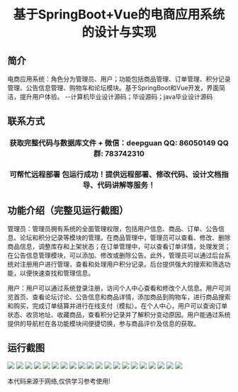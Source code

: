 <p><h1 align="center">基于SpringBoot+Vue的电商应用系统的设计与实现</h1></p>

## 简介
电商应用系统：角色分为管理员、用户；功能包括商品管理、订单管理、积分记录管理、公告信息管理、购物车和论坛模块。基于SpringBoot和Vue开发，界面简洁，提升用户体验。    --计算机毕业设计源码；毕设源码；java毕业设计源码


## 联系方式
<p><h3 align="center">获取完整代码与数据库文件 + 微信：deepguan QQ: 86050149 QQ群: 783742310</h3></p>
<p><h3 align="center">可帮忙远程部署 包运行成功！提供远程部署、修改代码、设计文档指导、代码讲解等服务！</h3></p>

## 功能介绍（完整见运行截图）
管理员：管理员拥有系统的全面管理权限，包括用户信息、商品、订单、公告信息、论坛和积分记录等模块的管理。在商品管理中，管理员可以查看、修改、删除商品信息，调整库存和上架状态；在订单管理中，可以查看订单详情，处理发货；在公告信息管理模块，可以添加、修改或删除公告。此外，管理员可以通过后台系统对注册用户进行管理，查看和处理用户积分记录。后台提供强大的搜索和筛选功能，以便快速查找和管理信息。

用户：用户可以通过系统登录注册，访问个人中心查看和修改个人信息。用户可浏览首页、查看论坛讨论、公告信息和商品详情，添加商品到购物车，进行商品搜索和购买，完成订单结算并进行在线支付（模拟）。在个人中心，用户可以查询订单状态、收货地址、收藏商品，查看积分记录并了解积分变动原因。用户能通过系统提供的导航栏在各功能模块间便捷切换，参与商品评价及信息的获取。


## 运行截图
![](img/001.jpg)
![](img/002.jpg)
![](img/003.jpg)
![](img/004.jpg)
![](img/005.jpg)
![](img/006.jpg)
![](img/007.jpg)
![](img/008.jpg)
![](img/009.jpg)
![](img/010.jpg)
![](img/011.jpg)
![](img/012.jpg)
![](img/013.jpg)
![](img/014.jpg)
![](img/015.jpg)
![](img/016.jpg)
![](img/017.jpg)
![](img/018.jpg)
![](img/019.jpg)
![](img/020.jpg)

<p>本代码来源于网络,仅供学习参考使用!</p>
